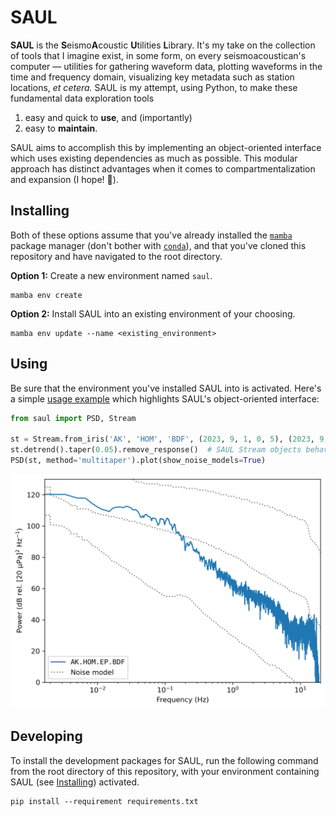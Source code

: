 # SAUL

**SAUL** is the **S**eismo**A**coustic **U**tilities **L**ibrary. It's my take on the
collection of tools that I imagine exist, in some form, on every seismoacoustican's
computer — utilities for gathering waveform data, plotting waveforms in the time and
frequency domain, visualizing key metadata such as station locations, _et cetera._ SAUL
is my attempt, using Python, to make these fundamental data exploration tools

1. easy and quick to **use**, and (importantly)
2. easy to **maintain**.

SAUL aims to accomplish this by implementing an object-oriented interface which uses
existing dependencies as much as possible. This modular approach has distinct advantages
when it comes to compartmentalization and expansion (I hope! 🤞).

## Installing

Both of these options assume that you've already installed the
[`mamba`](https://mamba.readthedocs.io/en/latest/) package manager (don't bother with
[`conda`](https://docs.conda.io/en/latest/)), and that you've cloned this repository and
have navigated to the root directory.

**Option 1:** Create a new environment named `saul`.
```
mamba env create
```

**Option 2:** Install SAUL into an existing environment of your choosing.
```
mamba env update --name <existing_environment>
```

## Using

Be sure that the environment you've installed SAUL into is activated. Here's a simple
[usage example](doc/psd_example.py) which highlights SAUL's object-oriented interface:
```python
from saul import PSD, Stream

st = Stream.from_iris('AK', 'HOM', 'BDF', (2023, 9, 1, 0, 5), (2023, 9, 1, 0, 15))
st.detrend().taper(0.05).remove_response()  # SAUL Stream objects behave like ObsPy's
PSD(st, method='multitaper').plot(show_noise_models=True)
```
<img src="psd_example.png" width=550>

## Developing

To install the development packages for SAUL, run the following command from the root
directory of this repository, with your environment containing SAUL (see
[Installing](#installing)) activated.
```
pip install --requirement requirements.txt
```
